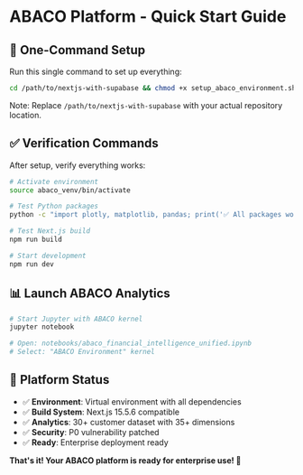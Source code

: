 # ABACO Platform - Quick Start Guide

## 🚀 One-Command Setup

Run this single command to set up everything:

```bash
cd /path/to/nextjs-with-supabase && chmod +x setup_abaco_environment.sh && ./setup_abaco_environment.sh
```

Note: Replace `/path/to/nextjs-with-supabase` with your actual repository location.

## ✅ Verification Commands

After setup, verify everything works:

```bash
# Activate environment
source abaco_venv/bin/activate

# Test Python packages
python -c "import plotly, matplotlib, pandas; print('✅ All packages working!')"

# Test Next.js build
npm run build

# Start development
npm run dev
```

## 📊 Launch ABACO Analytics

```bash
# Start Jupyter with ABACO kernel
jupyter notebook

# Open: notebooks/abaco_financial_intelligence_unified.ipynb
# Select: "ABACO Environment" kernel
```

## 🎯 Platform Status

- ✅ **Environment**: Virtual environment with all dependencies
- ✅ **Build System**: Next.js 15.5.6 compatible
- ✅ **Analytics**: 30+ customer dataset with 35+ dimensions
- ✅ **Security**: P0 vulnerability patched
- ✅ **Ready**: Enterprise deployment ready

**That's it! Your ABACO platform is ready for enterprise use! 🎉**
